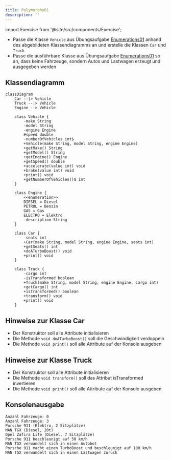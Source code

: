 ```yaml
---
title: Polymorphy01
description: ''
---
```


import Exercise from '@site/src/components/Exercise';

- Passe die Klasse `Vehicle` aus Übungsaufgabe
  [Enumerations01](../enumerations/enumerations01.md) anhand des abgebildeten
  Klassendiagramms an und erstelle die Klassen `Car` und `Truck`
- Passe die ausführbare Klasse aus Übungsaufgabe
  [Enumerations01](../enumerations/enumerations01.md) so an, dass keine
  Fahrzeuge, sondern Autos und Lastwagen erzeugt und ausgegeben werden

## Klassendiagramm
```mermaid
classDiagram
    Car --|> Vehicle
    Truck --|> Vehicle
    Engine --> Vehicle

    class Vehicle {
        -make String
        -model String
        -engine Engine
        #speed double
        -numberOfVehicles int$
        +Vehicle(make String, model String, engine Engine)
        +getMake() String
        +getModel() String
        +getEngine() Engine
        +getSpeed() double
        +accelerate(value int) void
        +brake(value int) void
        +print() void
        +getNumberOfVehicles()$ int
    }

    class Engine {
        <<enumeration>>
        DIESEL = Diesel
        PETROL = Benzin
        GAS = Gas
        ELECTRO = Elektro
        -description String
    }

    class Car {
        -seats int
        +Car(make String, model String, engine Engine, seats int)
        +getSeats() int
        +doATurboBoost() void
        +print() void
    }

    class Truck {
        -cargo int
        -isTransformed boolean
        +Truck(make String, model String, engine Engine, cargo int)
        +getCargo() int
        +isTransformed() boolean
        +transform() void
        +print() void
    }
```

## Hinweise zur Klasse Car
- Der Konstruktor soll alle Attribute initialisieren
- Die Methode `void doATurboBoost()` soll die Geschwindigkeit verdoppeln
- Die Methode `void print()` soll alle Attribute auf der Konsole ausgeben

## Hinweise zur Klasse Truck
- Der Konstruktor soll alle Attribute initialisieren
- Die Methode `void transform()` soll das Attribut isTransformed invertieren
- Die Methode `void print()` soll alle Attribute auf der Konsole ausgeben

## Konsolenausgabe

```console
Anzahl Fahrzeuge: 0
Anzahl Fahrzeuge: 3
Porsche 911 (Elektro, 2 Sitzplätze)
MAN TGX (Diesel, 20t)
Opel Zafira Life (Diesel, 7 Sitzplätze)
Porsche 911 beschleunigt auf 50 km/h
MAN TGX verwandelt sich in einen Autobot
Porsche 911 macht einen TurboBoost und beschleunigt auf 100 km/h
MAN TGX verwandelt sich in einen Lastwagen zurück
```

<Exercise pullRequest="41" branchSuffix="polymorphy/01" />
